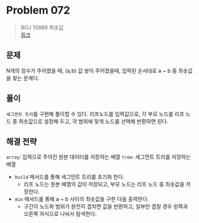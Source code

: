 # Problem 072

> BOJ 10868 최솟값
> <br/>
> [링크](https://www.acmicpc.net/problem/10868)

## 문제

N개의 정수가 주어졌을 때, (a,b) 값 쌍이 주어졌을때, 입력된 순서대로 a ~ b 중 최솟값을 찾는 문제다.

## 풀이

`세그먼트 트리`를 구현해 풀이할 수 있다. 리프노드를 입력값으로, 각 부모 노드를 리프 노드 중 최솟값으로 설정해 두고, 각 범위에 맞게 노드를 선택해 반환하면 된다.

## 해결 전략

`array`: 입력으로 주어진 원본 데이터를 저장하는 배열
`tree`: 세그먼트 트리를 저장하는 배열

- `build` 메서드를 통해 세그먼트 트리를 초기화 한다.
    - 리프 노드는 원본 배열의 값이 저장되고, 부모 노드는 리프 노드 중 최솟값을 저장한다.
- `min` 메서드를 통해 a ~ b 사이의 최솟값을 구한 다음 출력한다.
    - 구간이 노드와 범위가 완전히 겹치면 값을 반환하고, 일부만 겹칠 경우 왼쪽과 오른쪽 자식으로 나눠서 탐색한다.